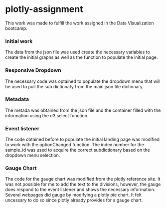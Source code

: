 # plotly-assignment

This work was made to fulfill the work assigned in the Data Visualization bootcamp.
 
 ### Initial work
 
 The data from the json file was used create the necessary variables to create the initial graphs as well as the function to populate the initial page.
 
 ### Responsive Dropdown
 
 The necessary code was optained to populate the dropdown menu that will be used to pull the sub dictionaty from the main json file dictionary.
 
 ### Metadata
 
 The metada was obtained from the json file and the container filled with the information using the d3 select function.
 
 ### Event listener
 
 The code obtained before to populate the initial landing page was modified to work with the optionChanged function. The index number for the sample_id was used to acquire the correct subdictionary based on the dropdown menu selection.

 ### Gauge Chart

 The code for the gauge chart was modified from the plotly reference site. It was not possible for me to add the text to the divisions, however, the gauge does respond to the event listener and shows the necessary information. Several webpages did gauge by modifying a plotly pie chart. It felt uncessary to do so since plotly already provides for a gauge chart.
